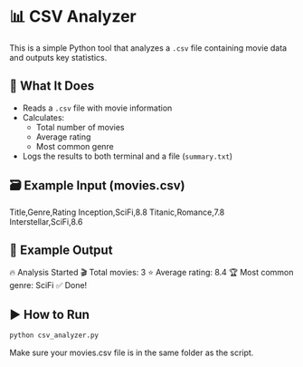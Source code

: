 # 📊 CSV Analyzer

This is a simple Python tool that analyzes a `.csv` file containing movie data and outputs key statistics.

## 🔧 What It Does

- Reads a `.csv` file with movie information
- Calculates:
  - Total number of movies
  - Average rating
  - Most common genre
- Logs the results to both terminal and a file (`summary.txt`)

## 🗃️ Example Input (movies.csv)

Title,Genre,Rating
Inception,SciFi,8.8
Titanic,Romance,7.8
Interstellar,SciFi,8.6



## 🧪 Example Output

🔥 Analysis Started
🎬 Total movies: 3
⭐ Average rating: 8.4
🏆 Most common genre: SciFi
✅ Done!



## ▶️ How to Run

```bash
python csv_analyzer.py
```

Make sure your movies.csv file is in the same folder as the script.


